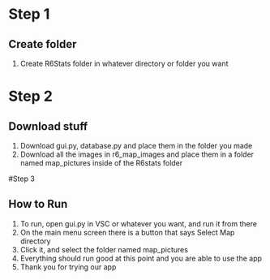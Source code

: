 # Step 1
## Create folder
1. Create R6Stats folder in whatever directory or folder you want

# Step 2
## Download stuff
1. Download gui.py, database.py and place them in the folder you made
2. Download all the images in r6_map_images and place them in a folder named map_pictures inside of the R6stats folder

#Step 3
## How to Run
1. To run, open gui.py in VSC or whatever you want, and run it from there
2. On the main menu screen there is a button that says Select Map directory
3. Click it, and select the folder named map_pictures
4. Everything should run good at this point and you are able to use the app
5. Thank you for trying our app
